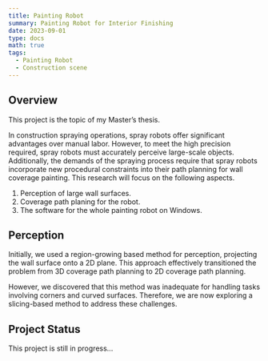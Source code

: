 ```yaml
---
title: Painting Robot
summary: Painting Robot for Interior Finishing
date: 2023-09-01
type: docs
math: true
tags:
  - Painting Robot
  - Construction scene
---
```


## Overview
This project is the topic of my Master’s thesis. 

In construction spraying operations, spray robots offer significant advantages over manual labor. However, to meet the high precision required, spray robots must accurately perceive large-scale objects. Additionally, the demands of the spraying process require that spray robots incorporate new procedural constraints into their path planning for wall coverage painting. This research will focus on the following aspects. 
1. Perception of large wall surfaces.
2. Coverage path planing for the robot.
3. The software for the whole painting robot on Windows.

## Perception

Initially, we used a region-growing based method for perception, projecting the wall surface onto a 2D plane. This approach effectively transitioned the problem from 3D coverage path planning to 2D coverage path planning.

However, we discovered that this method was inadequate for handling tasks involving corners and curved surfaces. Therefore, we are now exploring a slicing-based method to address these challenges.

## Project Status

This project is still in progress...


<!--more-->
